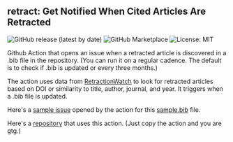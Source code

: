 ## retract: Get Notified When Cited Articles Are Retracted

![GitHub release (latest by date)](https://img.shields.io/github/v/release/recite/retract)
![GitHub Marketplace](https://img.shields.io/badge/GitHub%20Marketplace-retract)
![License: MIT](https://img.shields.io/badge/License-MIT-yellow.svg)

Github Action that opens an issue when a retracted article is discovered in a .bib file in the repository. (You can run it on a regular cadence. The default is to check if .bib is updated or every three months.)

The action uses data from [RetractionWatch](https://gitlab.com/crossref/retraction-watch-data) to look for retracted articles based on DOI or similarity to title, author, journal, and year. It triggers when a .bib file is updated.

Here's a [sample issue](https://github.com/recite/retract/issues/1) opened by the action for this [sample.bib](https://github.com/recite/retract/blob/main/sample.bib) file.

Here's a [repository](https://github.com/soodoku/adult/) that uses this action. (Just copy the action and you are gtg.)
